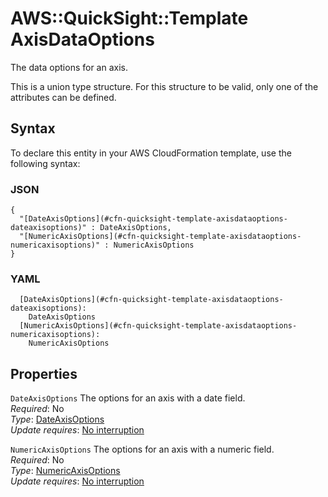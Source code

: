 # AWS::QuickSight::Template AxisDataOptions<a name="aws-properties-quicksight-template-axisdataoptions"></a>

The data options for an axis\.

This is a union type structure\. For this structure to be valid, only one of the attributes can be defined\.

## Syntax<a name="aws-properties-quicksight-template-axisdataoptions-syntax"></a>

To declare this entity in your AWS CloudFormation template, use the following syntax:

### JSON<a name="aws-properties-quicksight-template-axisdataoptions-syntax.json"></a>

```
{
  "[DateAxisOptions](#cfn-quicksight-template-axisdataoptions-dateaxisoptions)" : DateAxisOptions,
  "[NumericAxisOptions](#cfn-quicksight-template-axisdataoptions-numericaxisoptions)" : NumericAxisOptions
}
```

### YAML<a name="aws-properties-quicksight-template-axisdataoptions-syntax.yaml"></a>

```
  [DateAxisOptions](#cfn-quicksight-template-axisdataoptions-dateaxisoptions): 
    DateAxisOptions
  [NumericAxisOptions](#cfn-quicksight-template-axisdataoptions-numericaxisoptions): 
    NumericAxisOptions
```

## Properties<a name="aws-properties-quicksight-template-axisdataoptions-properties"></a>

`DateAxisOptions`  <a name="cfn-quicksight-template-axisdataoptions-dateaxisoptions"></a>
The options for an axis with a date field\.  
*Required*: No  
*Type*: [DateAxisOptions](aws-properties-quicksight-template-dateaxisoptions.md)  
*Update requires*: [No interruption](https://docs.aws.amazon.com/AWSCloudFormation/latest/UserGuide/using-cfn-updating-stacks-update-behaviors.html#update-no-interrupt)

`NumericAxisOptions`  <a name="cfn-quicksight-template-axisdataoptions-numericaxisoptions"></a>
The options for an axis with a numeric field\.  
*Required*: No  
*Type*: [NumericAxisOptions](aws-properties-quicksight-template-numericaxisoptions.md)  
*Update requires*: [No interruption](https://docs.aws.amazon.com/AWSCloudFormation/latest/UserGuide/using-cfn-updating-stacks-update-behaviors.html#update-no-interrupt)